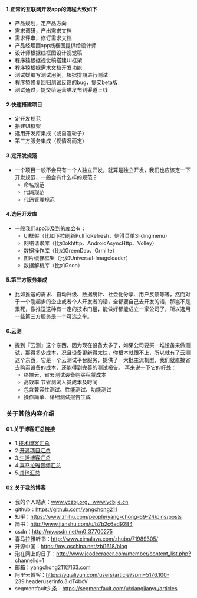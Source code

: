 #### 1.正常的互联网开发app的流程大致如下
* 产品规划，定产品方向
* 需求调研，产出需求文档
* 需求评审，修订需求文档
* 产品经理画app线框图提供给设计师
* 设计师根据线框图设计视觉稿
* 程序猿根据视觉稿搭建UI框架
* 程序猿根据需求文档开发功能
* 测试媛编写测试用例，根据排期进行测试
* 程序猿修复回归测试反馈的bug，提交beta版
* 测试通过，提交给运营喵发布到渠道上线


#### 2.快速搭建项目
* 定开发规范
* 搭建UI框架
* 选用开发库集成（或自造轮子）
* 第三方服务集成（视情况而定）


#### 3.定开发规范
- 一个项目一般不会只有一个人独立开发，就算是独立开发，我们也应该定一下开发规范，一般会有什么样的规范？
	* 命名规范
	* 代码规范
	* 代码管理规范


#### 4.选用开发库
- 一般我们app涉及到的库会有：
	* UI框架（比如下拉刷新PullToRefresh、侧滑菜单Slidingmenu）
	* 网络请求库（比如okhtttp、AndroidAsyncHttp、Volley）
	* 数据操作库（比如GreenDao、Ormlite）
	* 图片缓存框架（比如Universal-Imageloader）
	* 数据解析库（比如Gson）


#### 5.第三方服务集成
- 比如推送的需求、自动升级、数据统计、社会化分享、用户反馈等等，然而对于一个刚起步的企业或者个人开发者的话，全都要自己去开发的话，那岂不是累死，像推送这种有一定的技术门槛，能做好都能成立一家公司了，所以选用一些第三方服务是一个可选之举。


#### 6.云测
- 提到『云测』这个东西，因为现在设备太多了，如果公司要买一堆设备来做测试，那得多少成本，况且设备更新得太快，你根本就跟不上，所以就有了云测这个东西，它是一个云测试平台服务，提供了一大批主流机型，我们就直接省去购买设备的成本，还能得到完善的测试报告。
再来说一下它的好处：
	* 终端云，省去测试设备购买租赁成本
	* 高效率 节省测试人员成本及时间
	* 包含兼容性测试、性能测试、功能测试
	* 操作简单、详细测试报告生成



### 关于其他内容介绍
#### 01.关于博客汇总链接
- 1.[技术博客汇总](https://www.jianshu.com/p/614cb839182c)
- 2.[开源项目汇总](https://blog.csdn.net/m0_37700275/article/details/80863574)
- 3.[生活博客汇总](https://blog.csdn.net/m0_37700275/article/details/79832978)
- 4.[喜马拉雅音频汇总](https://www.jianshu.com/p/f665de16d1eb)
- 5.[其他汇总](https://www.jianshu.com/p/53017c3fc75d)



#### 02.关于我的博客
- 我的个人站点：www.yczbj.org，www.ycbjie.cn
- github：https://github.com/yangchong211
- 知乎：https://www.zhihu.com/people/yang-chong-69-24/pins/posts
- 简书：http://www.jianshu.com/u/b7b2c6ed9284
- csdn：http://my.csdn.net/m0_37700275
- 喜马拉雅听书：http://www.ximalaya.com/zhubo/71989305/
- 开源中国：https://my.oschina.net/zbj1618/blog
- 泡在网上的日子：http://www.jcodecraeer.com/member/content_list.php?channelid=1
- 邮箱：yangchong211@163.com
- 阿里云博客：https://yq.aliyun.com/users/article?spm=5176.100- 239.headeruserinfo.3.dT4bcV
- segmentfault头条：https://segmentfault.com/u/xiangjianyu/articles


